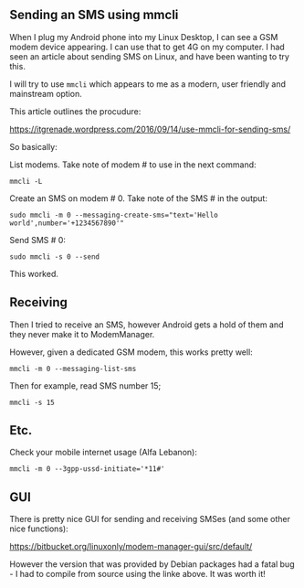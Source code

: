 ## Sending an SMS using mmcli

When I plug my Android phone into my Linux Desktop, I can see a GSM modem device appearing. I can use that to get 4G on my computer. I had seen an article about sending SMS on Linux, and have been wanting to try this.

I will try to use `mmcli` which appears to me as a modern, user friendly and mainstream option.

This article outlines the procudure:

https://itgrenade.wordpress.com/2016/09/14/use-mmcli-for-sending-sms/

So basically:

List modems. Take note of modem # to use in the next command:

	mmcli -L

Create an SMS on modem # 0. Take note of the SMS # in the output:

	sudo mmcli -m 0 --messaging-create-sms="text='Hello world',number='+1234567890'"

Send SMS # 0:

	sudo mmcli -s 0 --send

This worked.


## Receiving

Then I tried to receive an SMS, however Android gets a hold of them and they never make it to ModemManager. 

However, given a dedicated GSM modem, this works pretty well:

	mmcli -m 0 --messaging-list-sms

Then for example, read SMS number 15;

	mmcli -s 15
	
	
## Etc.

Check your mobile internet usage (Alfa Lebanon):

	mmcli -m 0 --3gpp-ussd-initiate='*11#'
	
## GUI

There is pretty nice GUI for sending and receiving SMSes (and some other nice functions):

https://bitbucket.org/linuxonly/modem-manager-gui/src/default/

However the version that was provided by Debian packages had a fatal bug - I had to compile from source using the linke above. It was worth it!
